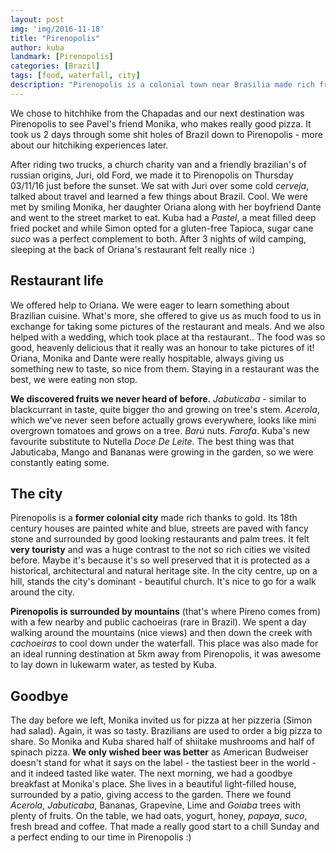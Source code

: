 ```yaml
---
layout: post
img: 'img/2016-11-18'
title: "Pirenopolis"
author: kuba
landmark: [Pirenopolis]
categories: [Brazil]
tags: [food, waterfall, city]
description: "Pirenopolis is a colonial town near Brasilia made rich from gold mining. Although it is quite touristy, it is definitely worth a visit as it takes you back in time and offers its visitors a retreat in nearby mountains and cachoeiras."
---
```


We chose to hitchhike from the Chapadas and our next destination was Pirenopolis to see Pavel's friend Monika, who makes really good pizza. It took us 2 days through some shit holes of Brazil down to Pirenopolis - more about our hitchiking experiences later.

After riding two trucks, a church charity van and a friendly brazilian's of russian origins, Juri, old Ford, we made it to Pirenopolis on Thursday 03/11/16 just before the sunset. We sat with Juri over some cold *cerveja*, talked about travel and learned a few things about Brazil. Cool. We were met by smiling Monika, her daughter Oriana along with her boyfriend Dante and went to the street market to eat. Kuba had a *Pastel*, a meat filled deep fried pocket and while Simon opted for a gluten-free Tapioca, sugar cane *suco* was a perfect complement to both. After 3 nights of wild camping, sleeping at the back of Oriana's restaurant felt really nice :)

## Restaurant life

We offered help to Oriana. We were eager to learn something about Brazilian cuisine. What's more, she offered to give us as much food to us in exchange for taking some pictures of the restaurant and meals. And we also helped with a wedding, which took place at tha restaurant.. The food was so good, heavenly delicious that it really was an honour to take pictures of it! Oriana, Monika and Dante were really hospitable, always giving us something new to taste, so nice from them. Staying in a restaurant was the best, we were eating non stop. 

**We discovered fruits we never heard of before.** *Jabuticaba* - similar to blackcurrant in taste, quite bigger tho and growing on tree's stem. *Acerola*, which we've never seen before actually grows everywhere, looks like mini overgrown tomatoes and grows on a tree. *Barú* nuts. *Farofa*. Kuba's new favourite substitute to Nutella *Doce De Leite*. The best thing was that Jabuticaba, Mango and Bananas were growing in the garden, so we were constantly eating some. 

## The city

Pirenopolis is a **former colonial city** made rich thanks to gold. Its 18th century houses are painted white and blue, streets are paved with fancy stone and surrounded by good looking restaurants and palm trees. It felt **very touristy** and was a huge contrast to the not so rich cities we visited before. Maybe it's because it's so well preserved that it is protected as a historical, architectural and natural heritage site. In the city centre, up on a hill, stands the city's dominant - beautiful church. It's nice to go for a walk around the city.

**Pirenopolis is surrounded by mountains** (that's where Pireno comes from) with a few nearby and public cachoeiras (rare in Brazil). We spent a day walking around the mountains (nice views) and then down the creek with *cachoeiras* to cool down under the waterfall. This place was also made for an ideal running destination at 5km away from Pirenopolis, it was awesome to lay down in lukewarm water, as tested by Kuba. 

## Goodbye

The day before we left, Monika invited us for pizza at her pizzeria (Simon had salad). Again, it was so tasty. Brazilians are used to order a big pizza to share. So Monika and Kuba shared half of shiitake mushrooms and half of spinach pizza. **We only wished beer was better** as American Budweiser doesn't stand for what it says on the label - the tastiest beer in the world - and it indeed tasted like water. The next morning, we had a goodbye breakfast at Monika's place. She lives in a beautiful light-filled house, surrounded by a patio, giving access to the garden. There we found *Acerola*, *Jabuticaba*, Bananas, Grapevine, Lime and *Goiaba* trees with plenty of fruits. On the table, we had oats, yogurt, honey, *papaya*, *suco*, fresh bread and coffee. That made a really good start to a chill Sunday and a perfect ending to our time in Pirenopolis :)
